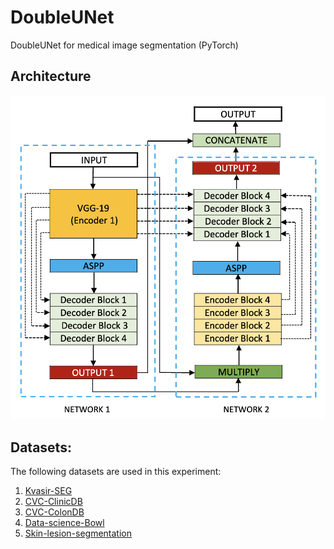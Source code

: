 # DoubleUNet
DoubleUNet for medical image segmentation (PyTorch)


## Architecture
<p align="center">
<img src="img/Doubleunet.png">
</p>

## Datasets:
The following datasets are used in this experiment:
<ol>
  <li><a href="https://datasets.simula.no/kvasir-seg/">Kvasir-SEG</a></li>
  <li><a href="https://polyp.grand-challenge.org/CVCClinicDB/">CVC-ClinicDB</a></li>
  <li><a href="http://mv.cvc.uab.es/projects/colon-qa/cvccolondb">CVC-ColonDB</a></li>
  <li><a href="https://polyp.grand-challenge.org/EtisLarib/">Data-science-Bowl</a></li>
    <li><a href="https://polyp.grand-challenge.org/EtisLarib/">Skin-lesion-segmentation</a></li>
 </ol>
